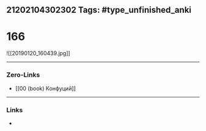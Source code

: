 21202104302302
Tags: #type_unfinished_anki 
---
# 166

![[20190120_160439.jpg]]

---
### Zero-Links
- [[00 (book) Конфуций]]
---
### Links
-